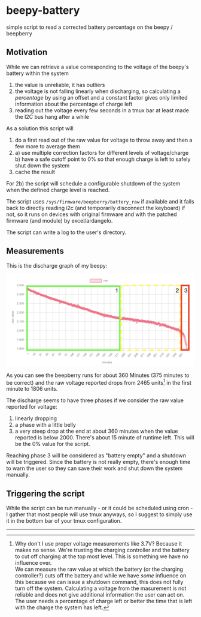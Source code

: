 # beepy-battery
simple script to read a corrected battery percentage on the beepy / beepberry

## Motivation
While we can retrieve a value corresponding to the voltage of the beepy's battery within the system  
1) the value is unreliable, it has outliers
2) the voltage is not falling linearly when discharging, so calculating a _percentage_ by using an offset and a constant factor gives only limited information about the percentage of charge left
3) reading out the voltage every few seconds in a tmux bar at least made the I2C bus hang after a while

As a solution this script will  
1) do a first read out of the raw value for voltage to throw away and then a few more to average them
2) 
	 a) use multiple correction factors for different levels of voltage/charge  
   b) have a safe cutoff point to 0% so that enough charge is left to safely shut down the system
3) cache the result

For 2b) the script will schedule a configurable shutdown of the system when the defined charge level is reached.

The script uses `/sys/firmware/beepberry/battery_raw` if available and it falls back to directly reading i2c (and temporarily disconnect the keyboard) if not, so it runs on devices with original firmware and with the patched firmware (and module) by excel/ardangelo.  

The script can write a log to the user's directory.

## Measurements
This is the discharge graph of my beepy:

![](./images/battery_raw.png)

As you can see the beepberry runs for about 360 Minutes (375 minutes to be correct) and the raw voltage reported drops from 2465 units[^1] in the first minute to 1806 units.

The discharge seems to have three phases if we consider the raw value reported for voltage:  
1) linearly dropping
2) a phase with a little belly
3) a very steep drop at the end at about 360 minutes when the value reported is below 2000. There's about 15 minute of runtime left. This will be the 0% value for the script.

Reaching phase 3 will be considered as "battery empty" and a shutdown will be triggered. Since the battery is not really empty, there's enough time to warn the user so they can save their work and shut down the system manually.  

## Triggering the script

While the script can be run manually - or it could be scheduled using cron - I gather that most people will use tmux anyways, so I suggest to simply use it in the bottom bar of your tmux configuration.

---
[^1]: Why don't I use proper voltage measurements like 3.7V? Because it makes no sense. We're trusting the charging controller and the battery to cut off charging at the top most level. This is something we have no influence over.    
We can measure the raw value at which the battery (or the charging controller?) cuts off the battery and while we have _some_ influence on this because we can issue a shutdown command, this does not fully turn off the system.
Calculating a voltage from the masurement is not reliable and does not give additional information the user can act on. The user needs a percentage of charge left or better the time that is left with the charge the system has left.